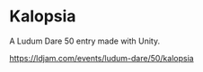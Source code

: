 # Kalopsia

A Ludum Dare 50 entry made with Unity.

https://ldjam.com/events/ludum-dare/50/kalopsia
